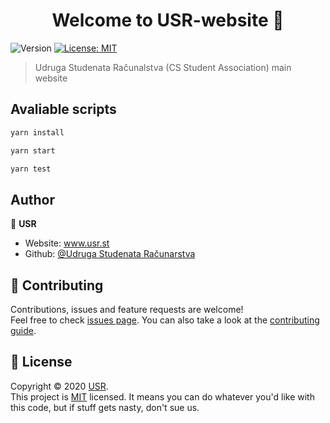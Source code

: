 
<h1 align="center">Welcome to USR-website 👋</h1>
<p>
  <img alt="Version" src="https://img.shields.io/badge/version-0.1.0-blue.svg?cacheSeconds=2592000" />
  <a href="https://github.com/Udruga-Studenata-Racunalstva/usr-website/blob/master/LICENSE" target="_blank">
    <img alt="License: MIT" src="https://img.shields.io/badge/License-MIT-yellow.svg" />
  </a>
</p>

> Udruga Studenata Računalstva (CS Student Association) main website

## Avaliable scripts

```sh
yarn install
```

```sh
yarn start
```

```sh
yarn test
```

## Author

👤 **USR**

* Website: www.usr.st
* Github: [@Udruga Studenata Računarstva](https://github.com/Udruga-Studenata-Racunalstva)

## 🤝 Contributing

Contributions, issues and feature requests are welcome!<br />Feel free to check [issues page](https://github.com/udruga-studenata-racunalstva/usr-website/issues). You can also take a look at the [contributing guide](https://github.com/udruga-studenata-racunalstva/usr-website/blob/master/CONTRIBUTING.md).



## 📝 License

Copyright © 2020 [USR](https://github.com/admin-usr).<br />
This project is [MIT](https://github.com/Udruga-Studenata-Racunalstva/usr-website/blob/master/LICENSE) licensed. It means you can do whatever you'd like with this code, but if stuff gets nasty, don't sue us.

